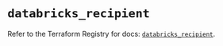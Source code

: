 # `databricks_recipient`

Refer to the Terraform Registry for docs: [`databricks_recipient`](https://registry.terraform.io/providers/databricks/databricks/1.89.0/docs/resources/recipient).
